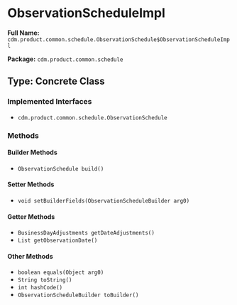 # ObservationScheduleImpl

**Full Name:** `cdm.product.common.schedule.ObservationSchedule$ObservationScheduleImpl`

**Package:** `cdm.product.common.schedule`

## Type: Concrete Class

### Implemented Interfaces

- `cdm.product.common.schedule.ObservationSchedule`

### Methods

#### Builder Methods

- `ObservationSchedule build()`

#### Setter Methods

- `void setBuilderFields(ObservationScheduleBuilder arg0)`

#### Getter Methods

- `BusinessDayAdjustments getDateAdjustments()`
- `List getObservationDate()`

#### Other Methods

- `boolean equals(Object arg0)`
- `String toString()`
- `int hashCode()`
- `ObservationScheduleBuilder toBuilder()`

